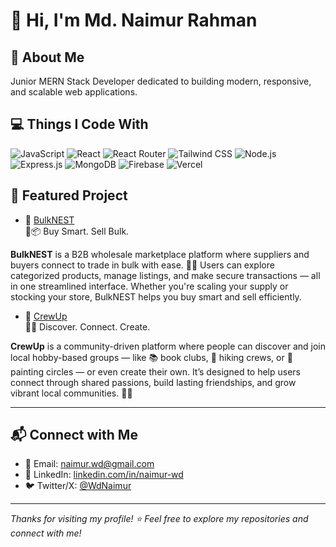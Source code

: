 # 👋 Hi, I'm Md. Naimur Rahman

## 🚀 About Me
Junior MERN Stack Developer dedicated to building modern, responsive, and scalable web applications.

## 💻 Things I Code With

<p>
  <!-- Frontend Core -->
  <img title="JavaScript" alt="JavaScript" src="https://img.shields.io/badge/-JavaScript-F7DF1E?style=flat-square&logo=javascript&logoColor=black" />
  <img title="React" alt="React" src="https://img.shields.io/badge/-React-45b8d8?style=flat-square&logo=react&logoColor=white" />
  <img title="React Router" alt="React Router" src="https://img.shields.io/badge/-React_Router-CA4245?style=flat-square&logo=react-router&logoColor=white" />
  <img title="Tailwind CSS" alt="Tailwind CSS" src="https://img.shields.io/badge/-TailwindCSS-38B2AC?style=flat-square&logo=tailwind-css&logoColor=white" />

  <!-- Backend Core -->
  <img title="Node.js" alt="Node.js" src="https://img.shields.io/badge/-Node.js-339933?style=flat-square&logo=node.js&logoColor=white" />
  <img title="Express.js" alt="Express.js" src="https://img.shields.io/badge/-Express.js-404d59?style=flat-square&logo=express&logoColor=white" />

  <!-- Database & Auth -->
  <img title="MongoDB" alt="MongoDB" src="https://img.shields.io/badge/-MongoDB-4EA94B?style=flat-square&logo=mongodb&logoColor=white" />
  <img title="Firebase" alt="Firebase" src="https://img.shields.io/badge/-Firebase-FFCA28?style=flat-square&logo=firebase&logoColor=black" />

  <!-- Deployment -->
  <img title="Vercel" alt="Vercel" src="https://img.shields.io/badge/-Vercel-000000?style=flat-square&logo=vercel&logoColor=white" />
</p>


## 📂 Featured Project

- 🚀 [BulkNEST](https://bulknest.web.app/)  
🛒📦 Buy Smart. Sell Bulk.

**BulkNEST** is a B2B wholesale marketplace platform where suppliers and buyers connect to trade in bulk with ease. 🧑‍💼 Users can explore categorized products, manage listings, and make secure transactions — all in one streamlined interface. Whether you're scaling your supply or stocking your store, BulkNEST helps you buy smart and sell efficiently.

- 🚀 [CrewUp](https://crewup.web.app/)  
🎯🤝 Discover. Connect. Create.

**CrewUp** is a community-driven platform where people can discover and join local hobby-based groups — like 📚 book clubs, 🥾 hiking crews, or 🎨 painting circles — or even create their own. It’s designed to help users connect through shared passions, build lasting friendships, and grow vibrant local communities. 🌱🏡



---

## 📬 Connect with Me

- 📧 Email: [naimur.wd@gmail.com](mailto:naimur.wd@gmail.com)  
- 💼 LinkedIn: [linkedin.com/in/naimur-wd](https://www.linkedin.com/in/naimur-wd/)  
- 🐦 Twitter/X: [@WdNaimur](https://x.com/WdNaimur)

---

_Thanks for visiting my profile! ⭐ Feel free to explore my repositories and connect with me!_
